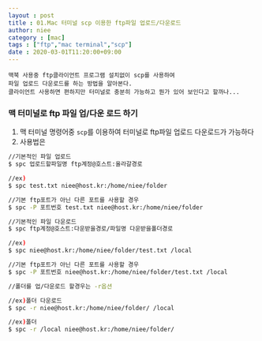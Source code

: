 ```yaml
---
layout : post
title : 01.Mac 터미널 scp 이용한 ftp파일 업로드/다운로드
author: niee
category : [mac]
tags : ["ftp","mac terminal","scp"]
date : 2020-03-01T11:20:00+09:00
---
```


```
맥북 사용중 ftp클라이언트 프로그램 설치없이 scp를 사용하여
파일 업로드 다운로드를 하는 방법을 알아본다.
클라이언트 사용하면 편하지만 터미널로 충분히 가능하고 뭔가 있어 보인다고 할까나...
```

### 맥 터미널로 ftp 파일 업/다운 로드 하기
1. 맥 터미널 명령어중 ```scp```를 이용하여 터미널로 ftp파일 업로드 다운로드가 가능하다
2. 사용법은 

```bash
//기본적인 파일 업로드
$ spc 업로드할파일명 ftp계정@호스트:올라갈경로

//ex)
$ spc test.txt niee@host.kr:/home/niee/folder

//기본 ftp포트가 아닌 다른 포트를 사용할 경우
$ spc -P 포트번호 test.txt niee@host.kr:/home/niee/folder

//기본적인 파일 다운로드
$ spc ftp계정@호스트:다운받을경로/파일명 다운받을폴더경로

//ex)
$ spc niee@host.kr:/home/niee/folder/test.txt /local

//기본 ftp포트가 아닌 다른 포트를 사용할 경우
$ spc -P 포트번호 niee@host.kr:/home/niee/folder/test.txt /local

//폴더를 업/다운로드 할경우는 -r옵션

//ex)폴더 다운로드
$ spc -r niee@host.kr:/home/niee/folder/ /local

//ex)폴더 
$ spc -r /local niee@host.kr:/home/niee/folder/
```
